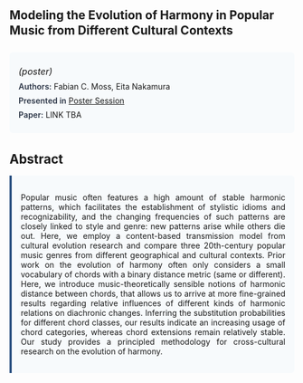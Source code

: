 
<style>    
    h2 {
        margin-top: 0;
        margin-bottom: 1.5rem;
        line-height: 1.3;
    }
    
    h3 {
        margin-top: 2rem;
        margin-bottom: 1rem;
        font-size: 1.4rem;
        font-weight:bold;
    }
    
    .metadata {
        background-color: #f7fafc;
        padding: 1rem;
        border-radius: 6px;
        margin-bottom: 2rem;
    }
    
    .metadata p {
        margin: 0.5rem 0;
    }
    
    .abstract {
        text-align: justify;
        padding: 1rem;
        background-color: #f7fafc;
        border-left: 4px solid #2c5282;
        border-radius: 0 6px 6px 0;
    }
    
    strong {
        color: #2d3748;
        font-weight: 600;
    }
</style>
<main role="main">
<h2>Modeling the Evolution of Harmony in Popular Music from Different Cultural Contexts</h2>

<section class="metadata">
<p style='font-size:1rem'><i>(poster)</i></p>
<p><strong>Authors:</strong> Fabian C. Moss, Eita Nakamura</p>
<p><strong>Presented in</strong> <a href='/programme/#postersession'>Poster Session</a></p>
<p><strong>Paper:</strong> LINK TBA</p>
</section>

<section>
<h3>Abstract</h3>
<div class="abstract">
<p>Popular music often features a high amount of stable harmonic patterns, which facilitates the establishment of stylistic idioms and recognizability, and the changing frequencies of such patterns are closely linked to style and genre: new patterns arise while others die out. Here, we employ a content-based transmission model from cultural evolution research and compare three 20th-century popular music genres from different geographical and cultural contexts. Prior work on the evolution of harmony often only considers a small vocabulary of chords with a binary distance metric (same or different). Here, we introduce music-theoretically sensible notions of harmonic distance between chords, that allows us to arrive at more fine-grained results regarding relative influences of different kinds of harmonic relations on diachronic changes. Inferring the substitution probabilities for different chord classes, our results indicate an increasing usage of chord categories, whereas chord extensions remain relatively stable. Our study provides a principled methodology for cross-cultural research on the evolution of harmony.</p>
</div>
</section>
</main>